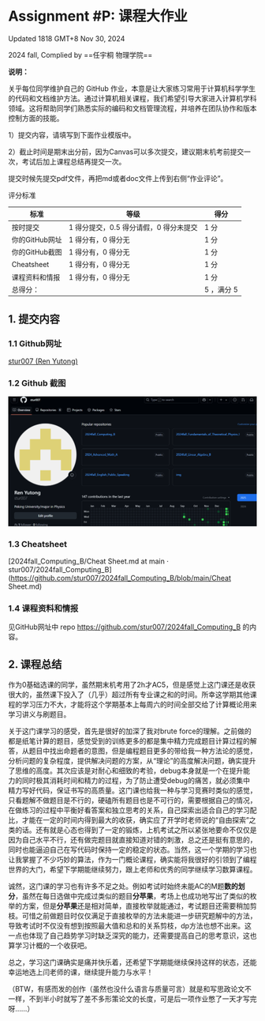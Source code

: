 # Assignment #P: 课程大作业

Updated 1818 GMT+8 Nov 30, 2024

2024 fall, Complied by ==任宇桐 物理学院==



**说明：**

关乎每位同学维护自己的 GitHub 作业，本意是让大家练习常用于计算机科学学生的代码和文档维护方法。通过计算机相关课程，我们希望引导大家进入计算机学科领域。这将帮助同学们熟悉实际的编码和文档管理流程，并培养在团队协作和版本控制方面的技能。

1）提交内容，请填写到下面作业模版中。

2）截止时间是期末出分前，因为Canvas可以多次提交，建议期末机考前提交一次，考试后加上课程总结再提交一次。

提交时候先提交pdf文件，再把md或者doc文件上传到右侧“作业评论”。



评分标准

| 标准           | 等级                                   | 得分       |
| -------------- | -------------------------------------- | ---------- |
| 按时提交       | 1 得分提交，0.5 得分请假，0 得分未提交 | 1 分       |
| 你的GitHub网址 | 1 得分有，0 得分无                     | 1 分       |
| 你的GitHub截图 | 1 得分有，0 得分无                     | 1 分       |
| Cheatsheet     | 1 得分有，0 得分无                     | 1 分       |
| 课程资料和情报 | 1 得分有，0 得分无                     | 1 分       |
| 总得分：       |                                        | 5 ，满分 5 |



## 1. 提交内容

### 1.1 Github网址

[stur007 (Ren Yutong)](https://github.com/stur007)

### 1.2 Github 截图

![image-20250110175526939](https://raw.githubusercontent.com/stur007/img/main/img/202501101758022.png)

### 1.3 Cheatsheet

[2024fall_Computing_B/Cheat Sheet.md at main · stur007/2024fall_Computing_B](https://github.com/stur007/2024fall_Computing_B/blob/main/Cheat Sheet.md)

### 1.4 课程资料和情报

见GitHub网址中 repo https://github.com/stur007/2024fall_Computing_B 的内容。

## 2. 课程总结

作为0基础选课的同学，虽然期末机考用了2h才AC5，但是感觉上这门课还是收获很大的，虽然课下投入了（几乎）超过所有专业课之和的时间。所幸这学期其他课程的学习压力不大，才能将这个学期基本上每周六的时间全部交给了计算概论用来学习讲义与刷题目。

关于这门课学习的感受，首先是很好的加深了我对brute force的理解。之前做的都是纸笔计算的题目，感觉受到的训练更多的都是集中精力完成题目计算过程的解答，从题目中找出命题者的意图，但是编程题目更多的带给我一种方法论的感觉，分析问题的复杂程度，提供解决问题的方案，从“理论”的高度解决问题，确实提升了思维的高度。其次应该是对耐心和细致的考验，debug本身就是一个在提升能力的同时极其消耗时间和精力的过程，为了防止遭受debug的痛苦，就必须集中精力写好代码，保证书写的高质量。这门课也给我一种与学习竞赛时类似的感觉，只看题解不做题目是不行的，硬磕所有题目也是不可行的，需要根据自己的情况，在做练习的过程中平衡好看答案和独立思考的关系，自己探索出适合自己的学习配比，才能在一定的时间内得到最大的收获，确实应了开学时老师说的“自由探索”之类的话。还有就是心态也得到了一定的锻炼，上机考试之所以紧张地要命不仅仅是因为自己水平不行，还有做完题目就直接知道对错的刺激，总之还是挺有意思的，同时也能逼迫自己在写代码时保持一定的稳定的状态。当然，这一个学期的学习也让我掌握了不少巧妙的算法，作为一门概论课程，确实能将我很好的引领到了编程世界的大门，希望下学期能继续努力，跟上老师和优秀的同学继续学习数算课程。

诚然，这门课的学习也有许多不足之处。例如考试时始终未能AC的M题**数的划分**，虽然在每日选做中完成过类似的题目**分苹果**，考场上也成功地写出了类似的枚举的方案，但是**分苹果**还是相对简单，直接枚举就能通过，考试题目还需要稍加剪枝。可惜之前做题目时仅仅满足于直接枚举的方法未能进一步研究题解中的方法，导致考试时不仅没有想到按照最大值和总和的关系剪枝，dp方法也想不出来。这一点也体现了自己趋势学习时缺乏深究的能力，还需要提高自己的思考意识，这也算学习计概的一个收获吧。

总之，学习这门课确实是痛并快乐着，还希望下学期能继续保持这样的状态，还能幸运地选上闫老师的课，继续提升能力与水平！

（BTW，有感而发的创作（虽然也没什么语言与质量可言）就是和写思政论文不一样，不到半小时就写了差不多形策论文的长度，可是后一项作业憋了一天才写完呀……）
